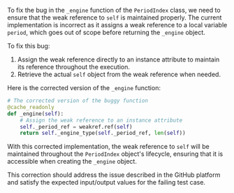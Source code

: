 To fix the bug in the `_engine` function of the `PeriodIndex` class, we need to ensure that the weak reference to `self` is maintained properly. The current implementation is incorrect as it assigns a weak reference to a local variable `period`, which goes out of scope before returning the `_engine` object.

To fix this bug:
1. Assign the weak reference directly to an instance attribute to maintain its reference throughout the execution.
2. Retrieve the actual `self` object from the weak reference when needed.

Here is the corrected version of the `_engine` function:

```python
# The corrected version of the buggy function
@cache_readonly
def _engine(self):
    # Assign the weak reference to an instance attribute
    self._period_ref = weakref.ref(self)
    return self._engine_type(self._period_ref, len(self))
```

With this corrected implementation, the weak reference to `self` will be maintained throughout the `PeriodIndex` object's lifecycle, ensuring that it is accessible when creating the `_engine` object.

This correction should address the issue described in the GitHub platform and satisfy the expected input/output values for the failing test case.